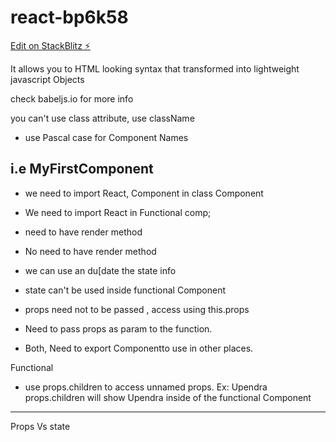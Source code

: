 # react-bp6k58

[Edit on StackBlitz ⚡️](https://stackblitz.com/edit/react-bp6k58)

<!-- JSX: -->
It allows you to HTML looking syntax that transformed into lightweight javascript Objects

check babeljs.io for more info

you can't use class attribute, use className

- use Pascal case for Component Names

## i.e MyFirstComponent

<!-- Class Components vs Functional Component -->

- we need to import React, Component in class Component
- We need to import React in Functional comp;

- need to have render method
- No need to have render method

- we can use an du[date the state info
- state can't be used inside functional Component

- props need not to be passed , access using this.props
- Need to pass props as param to the function.

- Both, Need to export Componentto use in other places.

Functional

- use props.children to access unnamed props.
  Ex: <User>Upendra</User>
  props.children will show Upendra inside of the functional Component

---
Props Vs state

